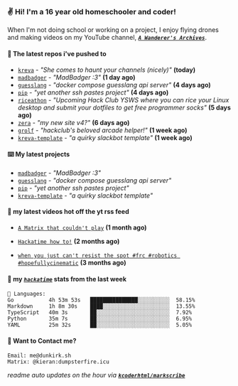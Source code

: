 ### ✌️ Hi! I'm a 16 year old homeschooler and coder!

When I'm not doing school or working on a project, I enjoy flying drones and making videos on my YouTube channel, [**_`A Wanderer's Archives`_**](https://youtube.com/@wanderer.archives).

#### 👷 The latest repos i've pushed to

- [`kreva`](https://github.com/kcoderhtml/kreva) - _"She comes to haunt your channels (nicely)"_ **(today)**
- [`madbadger`](https://github.com/kcoderhtml/madbadger) - _"MadBadger :3"_ **(1 day ago)**
- [`guesslang`](https://github.com/kcoderhtml/guesslang) - _"docker compose guesslang api server"_ **(4 days ago)**
- [`pip`](https://github.com/kcoderhtml/pip) - _"yet another ssh pastes project"_ **(4 days ago)**
- [`riceathon`](https://github.com/hackclub/riceathon) - _"Upcoming Hack Club YSWS where you can rice your Linux desktop and submit your dotfiles to get free programmer socks"_ **(5 days ago)**
- [`zera`](https://github.com/kcoderhtml/zera) - _"my new site v4?"_ **(6 days ago)**
- [`grolf`](https://github.com/kcoderhtml/grolf) - _"hackclub's beloved arcade helper!"_ **(1 week ago)**
- [`kreva-template`](https://github.com/kcoderhtml/kreva-template) - _"a quirky slackbot template"_ **(1 week ago)**

#### ⌨️ My latest projects

- [`madbadger`](https://github.com/kcoderhtml/madbadger) - _"MadBadger :3"_
- [`guesslang`](https://github.com/kcoderhtml/guesslang) - _"docker compose guesslang api server"_
- [`pip`](https://github.com/kcoderhtml/pip) - _"yet another ssh pastes project"_
- [`kreva-template`](https://github.com/kcoderhtml/kreva-template) - _"a quirky slackbot template"_

#### 🍿 my latest videos hot off the yt rss feed

- [`A Matrix that couldn't play`](https://www.youtube.com/watch?v=NodwjZF7uZw) **(1 month ago)**

- [`Hackatime how to!`](https://www.youtube.com/watch?v=eKoD9yyr1To) **(2 months ago)**

- [`when you just can't resist the spot #frc #robotics #hopefullycinematic`](https://www.youtube.com/watch?v=Y7SZ_TDleGM) **(3 months ago)**



#### 📡 my [_`hackatime`_](https://waka.hackclub.com) stats from the last week

```text
💾 Languages:
Go           4h 53m 53s   ███████████████░░░░░░░░░░  58.15%
Markdown     1h 8m 30s    ████░░░░░░░░░░░░░░░░░░░░░  13.55%
TypeScript   40m 3s       ██░░░░░░░░░░░░░░░░░░░░░░░  7.92%
Python       35m 7s       ██░░░░░░░░░░░░░░░░░░░░░░░  6.95%
YAML         25m 32s      ██░░░░░░░░░░░░░░░░░░░░░░░  5.05%
```

#### 📮 Want to Contact me?

```text
Email: me@dunkirk.sh
Matrix: @kieran:dumpsterfire.icu
```

_readme auto updates on the hour via [**`kcoderhtml/markscribe`**](https://github.com/kcoderhtml/markscribe)_
